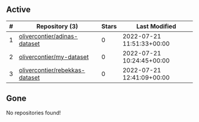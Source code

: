 ## Active
| # | Repository (3) | Stars | Last Modified |
| --- | --- | --- | --- |
| 1 | [olivercontier/adinas-dataset](https://gin.g-node.org/olivercontier/adinas-dataset) | 0 | 2022-07-21 11:51:33+00:00 |
| 2 | [olivercontier/my-dataset](https://gin.g-node.org/olivercontier/my-dataset) | 0 | 2022-07-21 10:24:45+00:00 |
| 3 | [olivercontier/rebekkas-dataset](https://gin.g-node.org/olivercontier/rebekkas-dataset) | 0 | 2022-07-21 12:41:09+00:00 |

## Gone
No repositories found!
